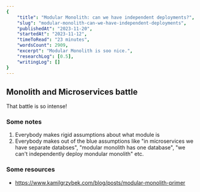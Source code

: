 ```yaml
---
{
    "title": "Modular Monolith: can we have independent deployments?",
    "slug": "modular-monolith-can-we-have-independent-deployments",
    "publishedAt": "2023-11-20",
    "startedAt": "2023-11-12",
    "timeToRead": "23 minutes",
    "wordsCount": 2909,
    "excerpt": "Modular Monolith is soo nice.",
    "researchLog": [0.5],
    "writingLog": []
}
---
```


## Monolith and Microservices battle

That battle is so intense!

### Some notes
1. Everybody makes rigid assumptions about what module is
2. Everybody makes out of the blue assumptions like "in microservices we have separate databses", "modular monolith has one database", "we can't independently deploy mondular monolith" etc.


### Some resources
* https://www.kamilgrzybek.com/blog/posts/modular-monolith-primer